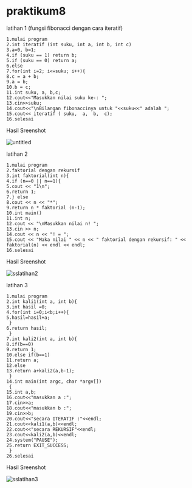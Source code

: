 # praktikum8

latihan 1 (fungsi fibonacci dengan cara iteratif)

```
1.mulai program
2.int iteratif (int suku, int a, int b, int c)
3.a=0, b=1;
4.if (suku == 1) return b;
5.if (suku == 0) return a;
6.else
7.for(int i=2; i<=suku; i++){
8.c = a + b;
9.a = b;
10.b = c;
11.int suku, a, b,c;
12.cout<<"Masukkan nilai suku ke-: ";
13.cin>>suku;
14.cout<<"\nBilangan fibonaccinya untuk "<<suku<<" adalah ";
15.cout<< iteratif ( suku,  a,  b,  c);
16.selesai

```

Hasil Sreenshot 

![untitled](https://user-images.githubusercontent.com/44091204/49414418-eb0d9300-f7a5-11e8-8d65-14ba457279e9.jpg)


latihan 2

```
1.mulai program
2.faktorial dengan rekursif
3.int faktorial(int n){
4.if (n==0 || n==1){
5.cout << "1\n";
6.return 1;
7.} else 
8.cout << n << "*";
9.return n * faktorial (n-1);
10.int main()
11.int n;
12.cout << "\nMasukkan nilai n! ";
13.cin >> n;
14.cout << n << "! = ";
15.cout << "Maka nilai " << n << " faktorial dengan rekursif: " << faktorial(n) << endl << endl;
16.selesai

```

Hasil Sreenshot

![sslatihan2](https://user-images.githubusercontent.com/44091204/49414717-f614f300-f7a6-11e8-8431-e0bb0de468a1.jpg)


latihan 3

```
1.mulai program
2.int kali1(int a, int b){
3.int hasil =0;
4.for(int i=0;i<b;i++){
5.hasil=hasil+a;
 }
6.return hasil;
 }
7.int kali2(int a, int b){
8.if(b==0)
9.return 1;
10.else if(b==1)
11.return a;
12.else
13.return a+kali2(a,b-1);
 }
14.int main(int argc, char *argv[])
 {
15.int a,b;
16.cout<<"masukkan a :";
17.cin>>a;
18.cout<<"masukkan b :";
19.cin>>b;
20.cout<<"secara ITERATIF :"<<endl;
21.cout<<kali1(a,b)<<endl;
22.cout<<"secara REKURSIF"<<endl;
23.cout<<kali2(a,b)<<endl;
24.system("PAUSE");
25.return EXIT_SUCCESS;
 }
26.selesai

```

Hasil Sreenshot


![sslatihan3](https://user-images.githubusercontent.com/44091204/49415258-b949fb80-f7a8-11e8-9a50-4e2c3ef7cc64.jpg)